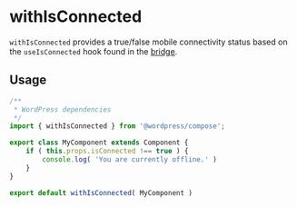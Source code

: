 # withIsConnected

`withIsConnected` provides a true/false mobile connectivity status based on the `useIsConnected` hook found in the [bridge](https://github.com/WordPress/gutenberg/blob/trunk/packages/react-native-bridge/index.js).

## Usage
```jsx
/**
 * WordPress dependencies
 */
import { withIsConnected } from '@wordpress/compose';

export class MyComponent extends Component {
	if ( this.props.isConnected !== true ) {
		console.log( 'You are currently offline.' )
	}
}

export default withIsConnected( MyComponent )
```